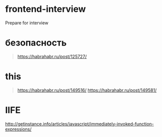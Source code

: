# frontend-interview
Prepare for interview

# безопасность
> https://habrahabr.ru/post/125727/

# this
> https://habrahabr.ru/post/149516/
> https://habrahabr.ru/post/149581/

# IIFE
http://getinstance.info/articles/javascript/immediately-invoked-function-expressions/
